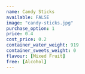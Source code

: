 ```yaml
---
name: Candy Sticks
available: FALSE
image: "candy-sticks.jpg"
purchase_option: 1
price: 0.4
cost_price: 0.2
container_water_weight: 919
container_sweets_weight: 0
flavour: [Mixed Fruit]
free: [Alcohol]
---
```


